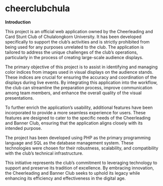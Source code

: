 # cheerclubchula
**Introduction**

This project is an official web application owned by the Cheerleading and Card Stunt Club of Chulalongkorn University. It has been developed specifically to support the club’s activities and is strictly prohibited from being used for any purposes unrelated to the club. The application is tailored to address the unique challenges of the club’s operations, particularly in the process of creating large-scale audience displays.

The primary objective of this project is to assist in identifying and managing color indices from images used in visual displays on the audience stands. These indices are crucial for ensuring the accuracy and coordination of the displays during live events. By integrating this application into the workflow, the club can streamline the preparation process, improve communication among team members, and enhance the overall quality of the visual presentations.

To further enrich the application’s usability, additional features have been incorporated to provide a more seamless experience for users. These features are designed to cater to the specific needs of the Cheerleading and Banner Club, ensuring that the application aligns closely with its intended purpose.

The project has been developed using PHP as the primary programming language and SQL as the database management system. These technologies were chosen for their robustness, scalability, and compatibility with the club’s technical infrastructure.

This initiative represents the club’s commitment to leveraging technology to support and preserve its tradition of excellence. By embracing innovation, the Cheerleading and Banner Club seeks to uphold its legacy while enhancing its efficiency and effectiveness in the digital age.
